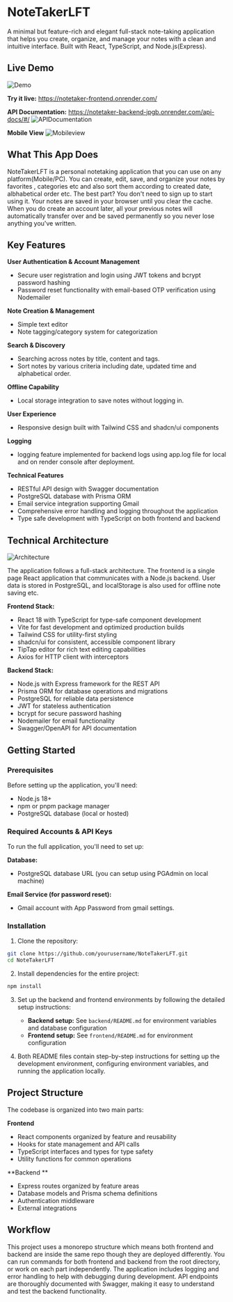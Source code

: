 # NoteTakerLFT

A minimal but feature-rich and elegant full-stack note-taking application that helps you create, organize, and manage your notes with a clean and intuitive interface. Built with React, TypeScript, and Node.js(Express).

## Live Demo

![Demo](/frontend/public/demo.gif)

**Try it live:** https://notetaker-frontend.onrender.com/

**API Documentation:** https://notetaker-backend-jpgb.onrender.com/api-docs/#/
![APIDocumentation](/frontend/public/swagger.png)

**Mobile View**
![Mobileview](/frontend/public/mobileview.png)


## What This App Does

NoteTakerLFT is a personal notetaking application that you can use on any platform(Mobile/PC). You can create, edit, save, and organize your notes by favorites , categories etc and also sort them according to created date, albhabetical order etc.
The best part? You don't need to sign up to start using it. Your notes are saved in your browser until you clear the cache. When you do create an account later, all your previous notes will automatically transfer over and be saved permanently so you never lose anything you've written.

## Key Features

**User Authentication & Account Management**
- Secure user registration and login using JWT tokens and bcrypt password hashing
- Password reset functionality with email-based OTP verification using Nodemailer

**Note Creation & Management**
- Simple text editor 
- Note tagging/category system for categorization

**Search & Discovery**
- Searching across notes by title, content and tags.
- Sort notes by various criteria including date, updated time and alphabetical order.

**Offline Capability**
- Local storage integration to save notes without logging in.

**User Experience**
- Responsive design built with Tailwind CSS and shadcn/ui components

**Logging**
- logging feature implemented for backend logs using app.log file for local and on render console after deployment. 

**Technical Features**
- RESTful API design with Swagger documentation
- PostgreSQL database with Prisma ORM 
- Email service integration supporting Gmail
- Comprehensive error handling and logging throughout the application
- Type safe development with TypeScript on both frontend and backend

## Technical Architecture

![Architecture](/frontend/public/architecture.png)

The application follows a full-stack architecture. The frontend is a single page React application that communicates with a Node.js backend. User data is stored in PostgreSQL, and localStorage is also used for offline note saving etc.

**Frontend Stack:**
- React 18 with TypeScript for type-safe component development
- Vite for fast development and optimized production builds
- Tailwind CSS for utility-first styling
- shadcn/ui for consistent, accessible component library
- TipTap editor for rich text editing capabilities
- Axios for HTTP client with interceptors

**Backend Stack:**
- Node.js with Express framework for the REST API
- Prisma ORM for database operations and migrations
- PostgreSQL for reliable data persistence
- JWT for stateless authentication
- bcrypt for secure password hashing
- Nodemailer for email functionality
- Swagger/OpenAPI for API documentation

## Getting Started

### Prerequisites

Before setting up the application, you'll need:

- Node.js 18+
- npm or pnpm package manager
- PostgreSQL database (local or hosted)

### Required Accounts & API Keys

To run the full application, you'll need to set up:

**Database:**
- PostgreSQL database URL (you can setup using PGAdmin on local machine)

**Email Service (for password reset):**
- Gmail account with App Password from gmail settings.

### Installation

1. Clone the repository:
```bash
git clone https://github.com/yourusername/NoteTakerLFT.git
cd NoteTakerLFT
```

2. Install dependencies for the entire project:
```bash
npm install
```

3. Set up the backend and frontend environments by following the detailed setup instructions:
   - **Backend setup:** See `backend/README.md` for environment variables and database configuration
   - **Frontend setup:** See `frontend/README.md` for environment configuration

4. Both README files contain step-by-step instructions for setting up the development environment, configuring environment variables, and running the application locally.

## Project Structure

The codebase is organized into two main parts:

**Frontend**
- React components organized by feature and reusability
- Hooks for state management and API calls
- TypeScript interfaces and types for type safety
- Utility functions for common operations

**Backend **
- Express routes organized by feature areas
- Database models and Prisma schema definitions
- Authentication middleware
- External integrations

## Workflow

This project uses a monorepo structure which means both frontend and backend are inside the same repo though they are deployed differently. You can run commands for both frontend and backend from the root directory, or work on each part independently.
The application includes logging and error handling to help with debugging during development. API endpoints are thoroughly documented with Swagger, making it easy to understand and test the backend functionality.


